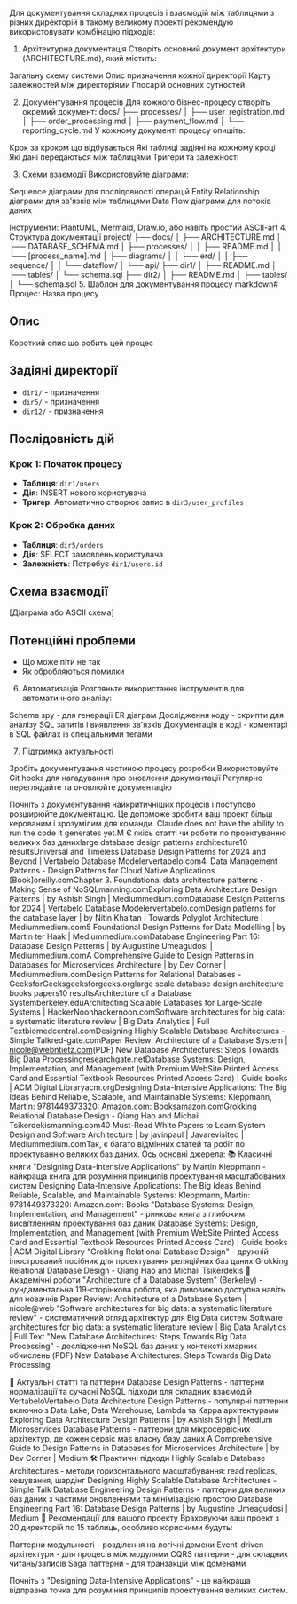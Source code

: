 Для документування складних процесів і взаємодій між таблицями з різних директорій в такому великому проекті рекомендую використовувати комбінацію підходів:
1. Архітектурна документація
Створіть основний документ архітектури (ARCHITECTURE.md), який містить:

Загальну схему системи
Опис призначення кожної директорії
Карту залежностей між директоріями
Глосарій основних сутностей

2. Документування процесів
Для кожного бізнес-процесу створіть окремий документ:
docs/
├── processes/
│   ├── user_registration.md
│   ├── order_processing.md
│   ├── payment_flow.md
│   └── reporting_cycle.md
У кожному документі процесу опишіть:

Крок за кроком що відбувається
Які таблиці задіяні на кожному кроці
Які дані передаються між таблицями
Тригери та залежності

3. Схеми взаємодії
Використовуйте діаграми:

Sequence діаграми для послідовності операцій
Entity Relationship діаграми для зв'язків між таблицями
Data Flow діаграми для потоків даних

Інструменти: PlantUML, Mermaid, Draw.io, або навіть простий ASCII-art
4. Структура документації
project/
├── docs/
│   ├── ARCHITECTURE.md
│   ├── DATABASE_SCHEMA.md
│   ├── processes/
│   │   ├── README.md
│   │   └── [process_name].md
│   ├── diagrams/
│   │   ├── erd/
│   │   ├── sequence/
│   │   └── dataflow/
│   └── api/
├── dir1/
│   ├── README.md
│   ├── tables/
│   └── schema.sql
├── dir2/
│   ├── README.md
│   ├── tables/
│   └── schema.sql
5. Шаблон для документування процесу
markdown# Процес: Назва процесу

## Опис
Короткий опис що робить цей процес

## Задіяні директорії
- `dir1/` - призначення
- `dir5/` - призначення
- `dir12/` - призначення

## Послідовність дій

### Крок 1: Початок процесу
- **Таблиця**: `dir1/users`
- **Дія**: INSERT нового користувача
- **Тригер**: Автоматично створює запис в `dir3/user_profiles`

### Крок 2: Обробка даних
- **Таблиця**: `dir5/orders`
- **Дія**: SELECT замовлень користувача
- **Залежність**: Потребує `dir1/users.id`

## Схема взаємодії
[Діаграма або ASCII схема]

## Потенційні проблеми
- Що може піти не так
- Як обробляються помилки
6. Автоматизація
Розгляньте використання інструментів для автоматичного аналізу:

Schema spy - для генерації ER діаграм
Дослідження коду - скрипти для аналізу SQL запитів і виявлення зв'язків
Документація в коді - коментарі в SQL файлах із спеціальними тегами

7. Підтримка актуальності

Зробіть документування частиною процесу розробки
Використовуйте Git hooks для нагадування про оновлення документації
Регулярно переглядайте та оновлюйте документацію

Почніть з документування найкритичніших процесів і поступово розширюйте документацію. 
Це допоможе зробити ваш проект більш керованим і зрозумілим для команди.
Claude does not have the ability to run the code it generates yet.M
Є якісь статті чи роботи по проектуванню великих баз данихlarge database design patterns architecture10 resultsUniversal and Timeless Database Design Patterns for 2024 and Beyond | Vertabelo Database Modelervertabelo.com4. Data Management Patterns - Design Patterns for Cloud Native Applications [Book]oreilly.comChapter 3. Foundational data architecture patterns · Making Sense of NoSQLmanning.comExploring Data Architecture Design Patterns | by Ashish Singh | Mediummedium.comDatabase Design Patterns for 2024 | Vertabelo Database Modelervertabelo.comDesign patterns for the database layer | by Nitin Khaitan | Towards Polyglot Architecture | Mediummedium.com5 Foundational Design Patterns for Data Modelling | by Martin ter Haak | Mediummedium.comDatabase Engineering Part 16: Database Design Patterns | by Augustine Umeagudosi | Mediummedium.comA Comprehensive Guide to Design Patterns in Databases for Microservices Architecture | by Dev Corner | Mediummedium.comDesign Patterns for Relational Databases - GeeksforGeeksgeeksforgeeks.orglarge scale database design architecture books papers10 resultsArchitecture of a Database Systemberkeley.eduArchitecting Scalable Databases for Large-Scale Systems | HackerNoonhackernoon.comSoftware architectures for big data: a systematic literature review | Big Data Analytics | Full Textbiomedcentral.comDesigning Highly Scalable Database Architectures - Simple Talkred-gate.comPaper Review: Architecture of a Database System | nicole@webntietz.com(PDF) New Database Architectures: Steps Towards Big Data Processingresearchgate.netDatabase Systems: Design, Implementation, and Management (with Premium WebSite Printed Access Card and Essential Textbook Resources Printed Access Card) | Guide books | ACM Digital Libraryacm.orgDesigning Data-Intensive Applications: The Big Ideas Behind Reliable, Scalable, and Maintainable Systems: Kleppmann, Martin: 9781449373320: Amazon.com: Booksamazon.comGrokking Relational Database Design - Qiang Hao and Michail Tsikerdekismanning.com40 Must-Read White Papers to Learn System Design and Software Architecture | by javinpaul | Javarevisited | Mediummedium.comТак, є багато відмінних статей та робіт по проектуванню великих баз даних. Ось основні джерела:
📚 Класичні книги
"Designing Data-Intensive Applications" by Martin Kleppmann - найкраща книга для розуміння принципів проектування масштабованих систем Designing Data-Intensive Applications: The Big Ideas Behind Reliable, Scalable, and Maintainable Systems: Kleppmann, Martin: 9781449373320: Amazon.com: Books
"Database Systems: Design, Implementation, and Management" - ринкова книга з глибоким висвітленням проектування баз даних Database Systems: Design, Implementation, and Management (with Premium WebSite Printed Access Card and Essential Textbook Resources Printed Access Card) | Guide books | ACM Digital Library
"Grokking Relational Database Design" - дружній ілюстрований посібник для проектування реляційних баз даних Grokking Relational Database Design - Qiang Hao and Michail Tsikerdekis
📄 Академічні роботи
"Architecture of a Database System" (Berkeley) - фундаментальна 119-сторінкова робота, яка дивовижно доступна навіть для новачків Paper Review: Architecture of a Database System | nicole@web
"Software architectures for big data: a systematic literature review" - систематичний огляд архітектур для Big Data систем Software architectures for big data: a systematic literature review | Big Data Analytics | Full Text
"New Database Architectures: Steps Towards Big Data Processing" - дослідження NoSQL баз даних у контексті хмарних обчислень (PDF) New Database Architectures: Steps Towards Big Data Processing

📖 Актуальні статті та паттерни
Database Design Patterns - паттерни нормалізації та сучасні NoSQL підходи для складних взаємодій VertabeloVertabelo
Data Architecture Design Patterns - популярні паттерни включно з Data Lake, Data Warehouse, Lambda та Kappa архітектурами Exploring Data Architecture Design Patterns | by Ashish Singh | Medium
Microservices Database Patterns - паттерни для мікросервісних архітектур, де кожен сервіс має власну базу даних A Comprehensive Guide to Design Patterns in Databases for Microservices Architecture | by Dev Corner | Medium
🛠️ Практичні підходи
Highly Scalable Database Architectures - методи горизонтального масштабування: read replicas, кешування, шардінг Designing Highly Scalable Database Architectures - Simple Talk
Database Engineering Design Patterns - паттерни для великих баз даних з частими оновленнями та мінімізацією простою Database Engineering Part 16: Database Design Patterns | by Augustine Umeagudosi | Medium
🎯 Рекомендації для вашого проекту
Враховуючи ваш проект з 20 директорій по 15 таблиць, особливо корисними будуть:

Паттерни модульності - розділення на логічні домени
Event-driven архітектури - для процесів між модулями
CQRS паттерни - для складних читань/записів
Saga паттерни - для транзакцій між доменами

Почніть з "Designing Data-Intensive Applications" - це найкраща відправна точка для розуміння принципів проектування великих систем.